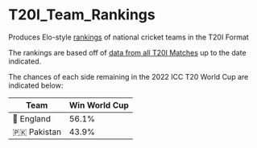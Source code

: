 # T20I_Team_Rankings
Produces Elo-style [rankings](https://github.com/salikfaisal/T20I_Team_Rankings/blob/main/T20I_Team_Ratings.csv) of national cricket teams in the T20I Format

The rankings are based off of [data from all T20I Matches](https://github.com/salikfaisal/T20I_Team_Rankings/blob/main/T20I_Matches_Data.csv) up to the date indicated.

The chances of each side remaining in the 2022 ICC T20 World Cup are indicated below:

Team | Win World Cup
--- | ---
:england: England| 56.1%
:pakistan: Pakistan| 43.9%
